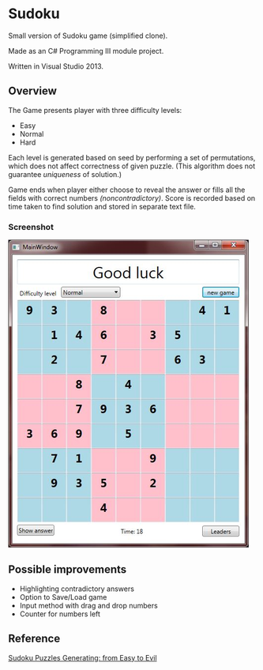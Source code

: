 # Sudoku

Small version of Sudoku game (simplified clone).

Made as an C# Programming III module project.

Written in Visual Studio 2013.

## Overview

The Game presents player with three difficulty levels:
- Easy
- Normal
- Hard

Each level is generated based on seed by performing a set of permutations, which does not affect correctness of given puzzle. (This algorithm does not guarantee *uniqueness* of solution.)

Game ends when player either choose to reveal the answer or fills all the fields with correct numbers *(noncontradictory)*. Score is recorded based on time taken to find solution and stored in separate text file.

### Screenshot

![Screenshot](screenshot.JPG "Sudoku screeenshot")

## Possible improvements
* Highlighting contradictory answers
* Option to Save/Load game
* Input method with drag and drop numbers
* Counter for numbers left

## Reference
[Sudoku Puzzles Generating: from Easy to Evil](http://zhangroup.aporc.org/images/files/Paper_3485.pdf)
